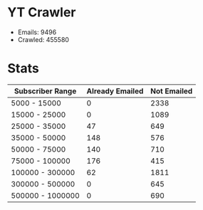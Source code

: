 # YT Crawler
- Emails: 9496
- Crawled: 455580

# Stats
| Subscriber Range  | Already Emailed | Not Emailed |
|-------|-------|-------|
| 5000 - 15000 | 0 | 2338 |
| 15000 - 25000 | 0 | 1089 |
| 25000 - 35000 | 47 | 649 |
| 35000 - 50000 | 148 | 576 |
| 50000 - 75000 | 140 | 710 |
| 75000 - 100000 | 176 | 415 |
| 100000 - 300000 | 62 | 1811 |
| 300000 - 500000 | 0 | 645 |
| 500000 - 1000000 | 0 | 690 |
